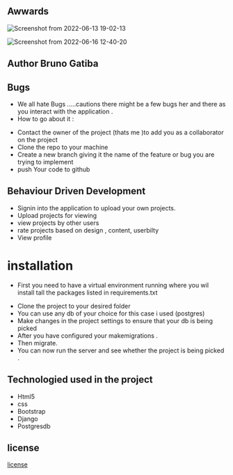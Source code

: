 ## Awwards 

![Screenshot from 2022-06-13 19-02-13](https://user-images.githubusercontent.com/82473156/173396702-758917b5-06b9-4b1d-90f2-594cb3f0354c.png)



![Screenshot from 2022-06-16 12-40-20](https://user-images.githubusercontent.com/82473156/174042151-4a90ebeb-1c57-47bf-bc02-47fb5aac0489.png)

## Author Bruno Gatiba


## Bugs 
* We all hate Bugs .....cautions there might be a few bugs her and there as you interact with the application .
* How to go about it :
- Contact the owner of the project (thats me )to add you as a collaborator on the project
- Clone the repo to your machine 
- Create a new branch giving  it the name of the feature or bug you are trying to implement 
- push Your code to github



## Behaviour Driven Development
- Signin into the application to upload your own projects.
- Upload projects for viewing  
- view projects by other users 
- rate projects based on design , content, userbilty 
- View profile 

# installation 

* First you need to have a virtual environment running where you wil install tall the packages listed in requirements.txt

- Clone the project to your desired folder 
- You can use any db of your choice for this case i used (postgres) 
- Make changes in the project settings to ensure that your db is being picked  
- After you have configured your makemigrations .
- Then migrate.
- You can now run the server and see whether the project is being picked .



## Technologied used  in the project 
- Html5 
- css 
- Bootstrap 
- Django 
- Postgresdb
## license 
[license](license)

